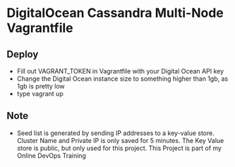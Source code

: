 # DigitalOcean Cassandra Multi-Node Vagrantfile

## Deploy
* Fill out VAGRANT_TOKEN in Vagrantfile with your Digital Ocean API key
* Change the Digital Ocean instance size to something higher than 1gb, as 1gb is pretty low
* type vagrant up

## Note
* Seed list is generated by sending IP addresses to a key-value store. Cluster Name and Private IP is only saved for 5 minutes. The Key Value store is public, but only used for this project. This Project is part of my Online DevOps Training
